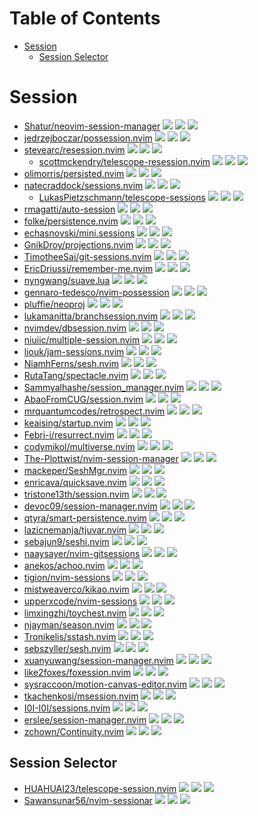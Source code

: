 # Table of Contents

<!-- toc -->

- [Session](#session)
  * [Session Selector](#session-selector)

<!-- tocstop -->

# Session

- [Shatur/neovim-session-manager](https://github.com/Shatur/neovim-session-manager) ![](https://img.shields.io/github/stars/Shatur/neovim-session-manager) ![](https://img.shields.io/github/last-commit/Shatur/neovim-session-manager) ![](https://img.shields.io/github/commit-activity/y/Shatur/neovim-session-manager)
- [jedrzejboczar/possession.nvim](https://github.com/jedrzejboczar/possession.nvim) ![](https://img.shields.io/github/stars/jedrzejboczar/possession.nvim) ![](https://img.shields.io/github/last-commit/jedrzejboczar/possession.nvim) ![](https://img.shields.io/github/commit-activity/y/jedrzejboczar/possession.nvim)
- [stevearc/resession.nvim](https://github.com/stevearc/resession.nvim) ![](https://img.shields.io/github/stars/stevearc/resession.nvim) ![](https://img.shields.io/github/last-commit/stevearc/resession.nvim) ![](https://img.shields.io/github/commit-activity/y/stevearc/resession.nvim)
  - [scottmckendry/telescope-resession.nvim](https://github.com/scottmckendry/telescope-resession.nvim) ![](https://img.shields.io/github/stars/scottmckendry/telescope-resession.nvim) ![](https://img.shields.io/github/last-commit/scottmckendry/telescope-resession.nvim) ![](https://img.shields.io/github/commit-activity/y/scottmckendry/telescope-resession.nvim)
- [olimorris/persisted.nvim](https://github.com/olimorris/persisted.nvim) ![](https://img.shields.io/github/stars/olimorris/persisted.nvim) ![](https://img.shields.io/github/last-commit/olimorris/persisted.nvim) ![](https://img.shields.io/github/commit-activity/y/olimorris/persisted.nvim)
- [natecraddock/sessions.nvim](https://github.com/natecraddock/sessions.nvim) ![](https://img.shields.io/github/stars/natecraddock/sessions.nvim) ![](https://img.shields.io/github/last-commit/natecraddock/sessions.nvim) ![](https://img.shields.io/github/commit-activity/y/natecraddock/sessions.nvim)
  - [LukasPietzschmann/telescope-sessions](https://github.com/LukasPietzschmann/telescope-sessions) ![](https://img.shields.io/github/stars/LukasPietzschmann/telescope-sessions) ![](https://img.shields.io/github/last-commit/LukasPietzschmann/telescope-sessions) ![](https://img.shields.io/github/commit-activity/y/LukasPietzschmann/telescope-sessions)
- [rmagatti/auto-session](https://github.com/rmagatti/auto-session) ![](https://img.shields.io/github/stars/rmagatti/auto-session) ![](https://img.shields.io/github/last-commit/rmagatti/auto-session) ![](https://img.shields.io/github/commit-activity/y/rmagatti/auto-session)
- [folke/persistence.nvim](https://github.com/folke/persistence.nvim) ![](https://img.shields.io/github/stars/folke/persistence.nvim) ![](https://img.shields.io/github/last-commit/folke/persistence.nvim) ![](https://img.shields.io/github/commit-activity/y/folke/persistence.nvim)
- [echasnovski/mini.sessions](https://github.com/echasnovski/mini.sessions) ![](https://img.shields.io/github/stars/echasnovski/mini.sessions) ![](https://img.shields.io/github/last-commit/echasnovski/mini.sessions) ![](https://img.shields.io/github/commit-activity/y/echasnovski/mini.sessions)
- [GnikDroy/projections.nvim](https://github.com/GnikDroy/projections.nvim) ![](https://img.shields.io/github/stars/GnikDroy/projections.nvim) ![](https://img.shields.io/github/last-commit/GnikDroy/projections.nvim) ![](https://img.shields.io/github/commit-activity/y/GnikDroy/projections.nvim)
- [TimotheeSai/git-sessions.nvim](https://github.com/TimotheeSai/git-sessions.nvim) ![](https://img.shields.io/github/stars/TimotheeSai/git-sessions.nvim) ![](https://img.shields.io/github/last-commit/TimotheeSai/git-sessions.nvim) ![](https://img.shields.io/github/commit-activity/y/TimotheeSai/git-sessions.nvim)
- [EricDriussi/remember-me.nvim](https://github.com/EricDriussi/remember-me.nvim) ![](https://img.shields.io/github/stars/EricDriussi/remember-me.nvim) ![](https://img.shields.io/github/last-commit/EricDriussi/remember-me.nvim) ![](https://img.shields.io/github/commit-activity/y/EricDriussi/remember-me.nvim)
- [nyngwang/suave.lua](https://github.com/nyngwang/suave.lua) ![](https://img.shields.io/github/stars/nyngwang/suave.lua) ![](https://img.shields.io/github/last-commit/nyngwang/suave.lua) ![](https://img.shields.io/github/commit-activity/y/nyngwang/suave.lua)
- [gennaro-tedesco/nvim-possession](https://github.com/gennaro-tedesco/nvim-possession) ![](https://img.shields.io/github/stars/gennaro-tedesco/nvim-possession) ![](https://img.shields.io/github/last-commit/gennaro-tedesco/nvim-possession) ![](https://img.shields.io/github/commit-activity/y/gennaro-tedesco/nvim-possession)
- [pluffie/neoproj](https://github.com/pluffie/neoproj) ![](https://img.shields.io/github/stars/pluffie/neoproj) ![](https://img.shields.io/github/last-commit/pluffie/neoproj) ![](https://img.shields.io/github/commit-activity/y/pluffie/neoproj)
- [lukamanitta/branchsession.nvim](https://github.com/lukamanitta/branchsession.nvim) ![](https://img.shields.io/github/stars/lukamanitta/branchsession.nvim) ![](https://img.shields.io/github/last-commit/lukamanitta/branchsession.nvim) ![](https://img.shields.io/github/commit-activity/y/lukamanitta/branchsession.nvim)
- [nvimdev/dbsession.nvim](https://github.com/nvimdev/dbsession.nvim) ![](https://img.shields.io/github/stars/nvimdev/dbsession.nvim) ![](https://img.shields.io/github/last-commit/nvimdev/dbsession.nvim) ![](https://img.shields.io/github/commit-activity/y/nvimdev/dbsession.nvim)
- [niuiic/multiple-session.nvim](https://github.com/niuiic/multiple-session.nvim) ![](https://img.shields.io/github/stars/niuiic/multiple-session.nvim) ![](https://img.shields.io/github/last-commit/niuiic/multiple-session.nvim) ![](https://img.shields.io/github/commit-activity/y/niuiic/multiple-session.nvim)
- [liouk/jam-sessions.nvim](https://github.com/liouk/jam-sessions.nvim) ![](https://img.shields.io/github/stars/liouk/jam-sessions.nvim) ![](https://img.shields.io/github/last-commit/liouk/jam-sessions.nvim) ![](https://img.shields.io/github/commit-activity/y/liouk/jam-sessions.nvim)
- [NiamhFerns/sesh.nvim](https://github.com/NiamhFerns/sesh.nvim) ![](https://img.shields.io/github/stars/NiamhFerns/sesh.nvim) ![](https://img.shields.io/github/last-commit/NiamhFerns/sesh.nvim) ![](https://img.shields.io/github/commit-activity/y/NiamhFerns/sesh.nvim)
- [RutaTang/spectacle.nvim](https://github.com/RutaTang/spectacle.nvim) ![](https://img.shields.io/github/stars/RutaTang/spectacle.nvim) ![](https://img.shields.io/github/last-commit/RutaTang/spectacle.nvim) ![](https://img.shields.io/github/commit-activity/y/RutaTang/spectacle.nvim)
- [Sammyalhashe/session_manager.nvim](https://github.com/Sammyalhashe/session_manager.nvim) ![](https://img.shields.io/github/stars/Sammyalhashe/session_manager.nvim) ![](https://img.shields.io/github/last-commit/Sammyalhashe/session_manager.nvim) ![](https://img.shields.io/github/commit-activity/y/Sammyalhashe/session_manager.nvim)
- [AbaoFromCUG/session.nvim](https://github.com/AbaoFromCUG/session.nvim) ![](https://img.shields.io/github/stars/AbaoFromCUG/session.nvim) ![](https://img.shields.io/github/last-commit/AbaoFromCUG/session.nvim) ![](https://img.shields.io/github/commit-activity/y/AbaoFromCUG/session.nvim)
- [mrquantumcodes/retrospect.nvim](https://github.com/mrquantumcodes/retrospect.nvim) ![](https://img.shields.io/github/stars/mrquantumcodes/retrospect.nvim) ![](https://img.shields.io/github/last-commit/mrquantumcodes/retrospect.nvim) ![](https://img.shields.io/github/commit-activity/y/mrquantumcodes/retrospect.nvim)
- [keaising/startup.nvim](https://github.com/keaising/startup.nvim) ![](https://img.shields.io/github/stars/keaising/startup.nvim) ![](https://img.shields.io/github/last-commit/keaising/startup.nvim) ![](https://img.shields.io/github/commit-activity/y/keaising/startup.nvim)
- [Febri-i/resurrect.nvim](https://github.com/Febri-i/resurrect.nvim) ![](https://img.shields.io/github/stars/Febri-i/resurrect.nvim) ![](https://img.shields.io/github/last-commit/Febri-i/resurrect.nvim) ![](https://img.shields.io/github/commit-activity/y/Febri-i/resurrect.nvim)
- [codymikol/multiverse.nvim](https://github.com/codymikol/multiverse.nvim) ![](https://img.shields.io/github/stars/codymikol/multiverse.nvim) ![](https://img.shields.io/github/last-commit/codymikol/multiverse.nvim) ![](https://img.shields.io/github/commit-activity/y/codymikol/multiverse.nvim)
- [The-Plottwist/nvim-session-manager](https://github.com/The-Plottwist/nvim-session-manager) ![](https://img.shields.io/github/stars/The-Plottwist/nvim-session-manager) ![](https://img.shields.io/github/last-commit/The-Plottwist/nvim-session-manager) ![](https://img.shields.io/github/commit-activity/y/The-Plottwist/nvim-session-manager)
- [mackeper/SeshMgr.nvim](https://github.com/mackeper/SeshMgr.nvim) ![](https://img.shields.io/github/stars/mackeper/SeshMgr.nvim) ![](https://img.shields.io/github/last-commit/mackeper/SeshMgr.nvim) ![](https://img.shields.io/github/commit-activity/y/mackeper/SeshMgr.nvim)
- [enricava/quicksave.nvim](https://github.com/enricava/quicksave.nvim) ![](https://img.shields.io/github/stars/enricava/quicksave.nvim) ![](https://img.shields.io/github/last-commit/enricava/quicksave.nvim) ![](https://img.shields.io/github/commit-activity/y/enricava/quicksave.nvim)
- [tristone13th/session.nvim](https://github.com/tristone13th/session.nvim) ![](https://img.shields.io/github/stars/tristone13th/session.nvim) ![](https://img.shields.io/github/last-commit/tristone13th/session.nvim) ![](https://img.shields.io/github/commit-activity/y/tristone13th/session.nvim)
- [devoc09/session-manager.nvim](https://github.com/devoc09/session-manager.nvim) ![](https://img.shields.io/github/stars/devoc09/session-manager.nvim) ![](https://img.shields.io/github/last-commit/devoc09/session-manager.nvim) ![](https://img.shields.io/github/commit-activity/y/devoc09/session-manager.nvim)
- [qtyra/smart-persistence.nvim](https://github.com/qtyra/smart-persistence.nvim) ![](https://img.shields.io/github/stars/qtyra/smart-persistence.nvim) ![](https://img.shields.io/github/last-commit/qtyra/smart-persistence.nvim) ![](https://img.shields.io/github/commit-activity/y/qtyra/smart-persistence.nvim)
- [lazicnemanja/tjuvar.nvim](https://github.com/lazicnemanja/tjuvar.nvim) ![](https://img.shields.io/github/stars/lazicnemanja/tjuvar.nvim) ![](https://img.shields.io/github/last-commit/lazicnemanja/tjuvar.nvim) ![](https://img.shields.io/github/commit-activity/y/lazicnemanja/tjuvar.nvim)
- [sebajun9/seshi.nvim](https://github.com/sebajun9/seshi.nvim) ![](https://img.shields.io/github/stars/sebajun9/seshi.nvim) ![](https://img.shields.io/github/last-commit/sebajun9/seshi.nvim) ![](https://img.shields.io/github/commit-activity/y/sebajun9/seshi.nvim)
- [naaysayer/nvim-gitsessions](https://github.com/naaysayer/nvim-gitsessions) ![](https://img.shields.io/github/stars/naaysayer/nvim-gitsessions) ![](https://img.shields.io/github/last-commit/naaysayer/nvim-gitsessions) ![](https://img.shields.io/github/commit-activity/y/naaysayer/nvim-gitsessions)
- [anekos/achoo.nvim](https://github.com/anekos/achoo.nvim) ![](https://img.shields.io/github/stars/anekos/achoo.nvim) ![](https://img.shields.io/github/last-commit/anekos/achoo.nvim) ![](https://img.shields.io/github/commit-activity/y/anekos/achoo.nvim)
- [tigion/nvim-sessions](https://github.com/tigion/nvim-sessions) ![](https://img.shields.io/github/stars/tigion/nvim-sessions) ![](https://img.shields.io/github/last-commit/tigion/nvim-sessions) ![](https://img.shields.io/github/commit-activity/y/tigion/nvim-sessions)
- [mistweaverco/kikao.nvim](https://github.com/mistweaverco/kikao.nvim) ![](https://img.shields.io/github/stars/mistweaverco/kikao.nvim) ![](https://img.shields.io/github/last-commit/mistweaverco/kikao.nvim) ![](https://img.shields.io/github/commit-activity/y/mistweaverco/kikao.nvim)
- [upperxcode/nvim-sessions](https://github.com/upperxcode/nvim-sessions) ![](https://img.shields.io/github/stars/upperxcode/nvim-sessions) ![](https://img.shields.io/github/last-commit/upperxcode/nvim-sessions) ![](https://img.shields.io/github/commit-activity/y/upperxcode/nvim-sessions)
- [limxingzhi/toychest.nvim](https://github.com/limxingzhi/toychest.nvim) ![](https://img.shields.io/github/stars/limxingzhi/toychest.nvim) ![](https://img.shields.io/github/last-commit/limxingzhi/toychest.nvim) ![](https://img.shields.io/github/commit-activity/y/limxingzhi/toychest.nvim)
- [njayman/season.nvim](https://github.com/njayman/season.nvim) ![](https://img.shields.io/github/stars/njayman/season.nvim) ![](https://img.shields.io/github/last-commit/njayman/season.nvim) ![](https://img.shields.io/github/commit-activity/y/njayman/season.nvim)
- [Tronikelis/sstash.nvim](https://github.com/Tronikelis/sstash.nvim) ![](https://img.shields.io/github/stars/Tronikelis/sstash.nvim) ![](https://img.shields.io/github/last-commit/Tronikelis/sstash.nvim) ![](https://img.shields.io/github/commit-activity/y/Tronikelis/sstash.nvim)
- [sebszyller/sesh.nvim](https://github.com/sebszyller/sesh.nvim) ![](https://img.shields.io/github/stars/sebszyller/sesh.nvim) ![](https://img.shields.io/github/last-commit/sebszyller/sesh.nvim) ![](https://img.shields.io/github/commit-activity/y/sebszyller/sesh.nvim)
- [xuanyuwang/session-manager.nvim](https://github.com/xuanyuwang/session-manager.nvim) ![](https://img.shields.io/github/stars/xuanyuwang/session-manager.nvim) ![](https://img.shields.io/github/last-commit/xuanyuwang/session-manager.nvim) ![](https://img.shields.io/github/commit-activity/y/xuanyuwang/session-manager.nvim)
- [like2foxes/foxession.nvim](https://github.com/like2foxes/foxession.nvim) ![](https://img.shields.io/github/stars/like2foxes/foxession.nvim) ![](https://img.shields.io/github/last-commit/like2foxes/foxession.nvim) ![](https://img.shields.io/github/commit-activity/y/like2foxes/foxession.nvim)
- [sysraccoon/motion-canvas-editor.nvim](https://github.com/sysraccoon/motion-canvas-editor.nvim) ![](https://img.shields.io/github/stars/sysraccoon/motion-canvas-editor.nvim) ![](https://img.shields.io/github/last-commit/sysraccoon/motion-canvas-editor.nvim) ![](https://img.shields.io/github/commit-activity/y/sysraccoon/motion-canvas-editor.nvim)
- [tkachenkosi/msession.nvim](https://github.com/tkachenkosi/msession.nvim) ![](https://img.shields.io/github/stars/tkachenkosi/msession.nvim) ![](https://img.shields.io/github/last-commit/tkachenkosi/msession.nvim) ![](https://img.shields.io/github/commit-activity/y/tkachenkosi/msession.nvim)
- [I0I-I0I/sessions.nvim](https://github.com/I0I-I0I/sessions.nvim) ![](https://img.shields.io/github/stars/I0I-I0I/sessions.nvim) ![](https://img.shields.io/github/last-commit/I0I-I0I/sessions.nvim) ![](https://img.shields.io/github/commit-activity/y/I0I-I0I/sessions.nvim)
- [erslee/session-manager.nvim](https://github.com/erslee/session-manager.nvim) ![](https://img.shields.io/github/stars/erslee/session-manager.nvim) ![](https://img.shields.io/github/last-commit/erslee/session-manager.nvim) ![](https://img.shields.io/github/commit-activity/y/erslee/session-manager.nvim)
- [zchown/Continuity.nvim](https://github.com/zchown/Continuity.nvim) ![](https://img.shields.io/github/stars/zchown/Continuity.nvim) ![](https://img.shields.io/github/last-commit/zchown/Continuity.nvim) ![](https://img.shields.io/github/commit-activity/y/zchown/Continuity.nvim)

## Session Selector

- [HUAHUAI23/telescope-session.nvim](https://github.com/HUAHUAI23/telescope-session.nvim) ![](https://img.shields.io/github/stars/HUAHUAI23/telescope-session.nvim) ![](https://img.shields.io/github/last-commit/HUAHUAI23/telescope-session.nvim) ![](https://img.shields.io/github/commit-activity/y/HUAHUAI23/telescope-session.nvim)
- [Sawansunar56/nvim-sessionar](https://github.com/Sawansunar56/nvim-sessionar) ![](https://img.shields.io/github/stars/Sawansunar56/nvim-sessionar) ![](https://img.shields.io/github/last-commit/Sawansunar56/nvim-sessionar) ![](https://img.shields.io/github/commit-activity/y/Sawansunar56/nvim-sessionar)
